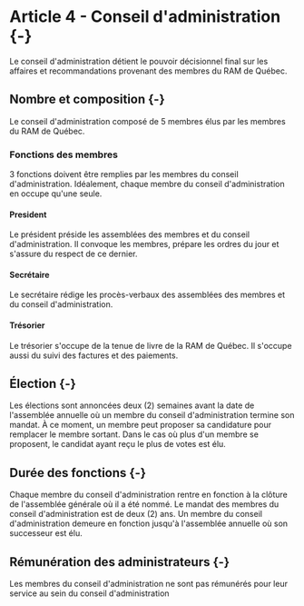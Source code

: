 # Article 4 - Conseil d'administration {-}
Le conseil d'administration détient le pouvoir décisionnel final sur les affaires et recommandations provenant des membres du RAM de Québec.

## Nombre et composition {-} 
Le conseil d'administration composé de 5 membres élus par les membres du RAM de Québec.

### Fonctions des membres 
3 fonctions doivent être remplies par les membres du conseil d'administration. Idéalement, chaque membre du conseil d'administration en occupe qu'une seule.

#### President
Le président préside les assemblées des membres et du conseil d'administration. Il convoque les membres, prépare les ordres du jour et s'assure du respect de ce dernier. 

#### Secrétaire 
Le secrétaire rédige les procès-verbaux des assemblées des membres et du conseil d'administration.

#### Trésorier 
Le trésorier s'occupe de la tenue de livre de la RAM de Québec. Il s'occupe aussi du suivi des factures et des paiements.

## Élection {-}
Les élections sont annoncées deux (2) semaines avant la date de l'assemblée annuelle où un membre du conseil d'administration termine son mandat. À ce moment, un membre peut proposer sa candidature pour remplacer le membre sortant. Dans le cas où plus d'un membre se proposent, le candidat ayant reçu le plus de votes est élu.

## Durée des fonctions {-}
Chaque membre du conseil d'administration rentre en fonction à la clôture de l'assemblée générale où il a été nommé. Le mandat des membres du conseil d'administration est de deux (2) ans. Un membre du conseil d'administration demeure en fonction jusqu'à l'assemblée annuelle où son successeur est élu.

## Rémunération des administrateurs {-}
Les membres du conseil d'administration ne sont pas rémunérés pour leur service au sein du conseil d'administration